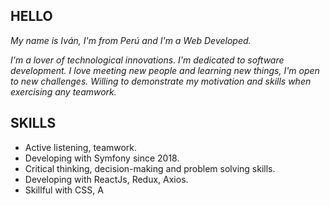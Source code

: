  ## HELLO 

*My name is Iván, I'm from Perú and I'm a Web Developed.*

*I'm a lover of technological innovations. I'm dedicated to software development.*
*I love meeting new people and learning new things, I'm open to new challenges. Willing to demonstrate my motivation and skills when exercising any teamwork.*

 ## SKILLS 

- Active listening, teamwork.
- Developing with Symfony since 2018.
- Critical thinking, decision-making and problem solving skills.
- Developing with ReactJs, Redux, Axios.
- Skillful with CSS, A 



